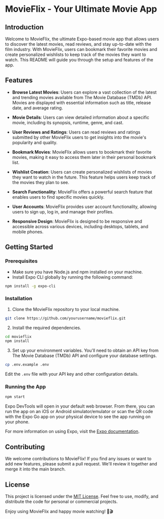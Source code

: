 # MovieFlix - Your Ultimate Movie App

## Introduction

Welcome to MovieFlix, the ultimate Expo-based movie app that allows users to discover the latest movies, read reviews, and stay up-to-date with the film industry. With MovieFlix, users can bookmark their favorite movies and create personalized wishlists to keep track of the movies they want to watch. This README will guide you through the setup and features of the app.

## Features

- **Browse Latest Movies**: Users can explore a vast collection of the latest and trending movies available from The Movie Database (TMDb) API. Movies are displayed with essential information such as title, release date, and average rating.

- **Movie Details**: Users can view detailed information about a specific movie, including its synopsis, runtime, genre, and cast.

- **User Reviews and Ratings**: Users can read reviews and ratings submitted by other MovieFlix users to get insights into the movie's popularity and quality.

- **Bookmark Movies**: MovieFlix allows users to bookmark their favorite movies, making it easy to access them later in their personal bookmark list.

- **Wishlist Creation**: Users can create personalized wishlists of movies they want to watch in the future. This feature helps users keep track of the movies they plan to see.

- **Search Functionality**: MovieFlix offers a powerful search feature that enables users to find specific movies quickly.

- **User Accounts**: MovieFlix provides user account functionality, allowing users to sign up, log in, and manage their profiles.

- **Responsive Design**: MovieFlix is designed to be responsive and accessible across various devices, including desktops, tablets, and mobile phones.

## Getting Started

### Prerequisites

- Make sure you have Node.js and npm installed on your machine.
- Install Expo CLI globally by running the following command:

```bash
npm install -g expo-cli
```

### Installation

1. Clone the MovieFlix repository to your local machine.

```bash
git clone https://github.com/yourusername/movieflix.git
```

2. Install the required dependencies.

```bash
cd movieflix
npm install
```

3. Set up your environment variables. You'll need to obtain an API key from The Movie Database (TMDb) API and configure your database settings.

```bash
cp .env.example .env
```

Edit the `.env` file with your API key and other configuration details.

### Running the App

```bash
npm start
```

Expo DevTools will open in your default web browser. From there, you can run the app on an iOS or Android simulator/emulator or scan the QR code with the Expo Go app on your physical device to see the app running on your phone.

For more information on using Expo, visit the [Expo documentation](https://docs.expo.dev/).

## Contributing

We welcome contributions to MovieFlix! If you find any issues or want to add new features, please submit a pull request. We'll review it together and merge it into the main branch.

## License

This project is licensed under the [MIT License](https://github.com/subhamBharadwaz/movie-flix/blob/main/LICENSE.md). Feel free to use, modify, and distribute the code for personal or commercial projects.

Enjoy using MovieFlix and happy movie watching! 🍿🎬
